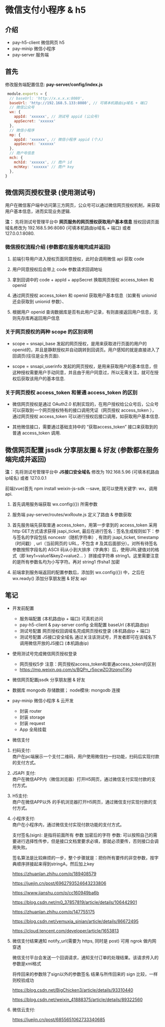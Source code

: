 # 微信支付小程序 & h5

## 介绍

- pay-h5-client 微信网页 h5
- pay-minip 微信小程序
- pay-server 服务端

## 首先

修改服务端配置信息: **pay-server/config/index.js** 

```js
 module.exports = {
  // baseUrl: 'http://x.x.x.x:8080',
  baseUrl: 'http://192.168.5.133:8080', // 可填本机路由ip域名 + 端口
  // 微信公众号
  wx: {
    appId: 'xxxxxx', // 测试号 appid (公众号)
    appSecret: 'xxxxxx'
  },
  // 微信小程序
  mp: {
    appId: 'xxxxxx', // 微信小程序 appid (个人)
    appSecret: 'xxxxxx'
  },
  // 商户号信息
  mch: {
    mchId: 'xxxxxx', // 商户 id
    mchKey: 'xxxxxx' // 商户 key
  },
}
```

## 微信网页授权登录 (使用测试号)

用户在微信客户端中访问第三方网页，公众号可以通过微信网页授权机制，来获取用户基本信息，进而实现业务逻辑.

**注：** 先将测试号管理平台中 **网页服务的网页授权获取用户基本信息** 授权回调页面域名修改为 192.168.5.96:8080 (可填本机路由ip域名 + 端口) 或者 127.0.0.1:8080.

### 微信授权流程介绍 (参数都在服务端完成并返回)

1. 前端引导用户进入授权页面同意授权，此时会调用微信 api 获取 code

2. 用户同意授权后会带上 code 参数请求回调地址

3. 拿到回调中的 code + appId +  appSecret 换取网页授权 access_token 和 openid

4. 通过网页授权 access_token 和 openid 获取用户基本信息（如果有 unionid 还会获取到 unionid 参数）、

5. 根据用户 openid 查询数据库是否有此用户记录，有则直接返回用户信息，无则先存库再返回用户信息

### 关于网页授权的两种 scope 的区别说明

- scope = snsapi_base 发起的网页授权，是用来获取进行页面的用户的openid的，并且是静默授权并自动跳转到回调页。用户感知的就是直接进入了回调页(往往是业务页面).

- scope = snsapi_userinfo 发起的网页授权，是用来获取用户的基本信息，但这种授权需要用户手动同意，并且由于用户同意过，所以无需关注，就可在授权后获取该用户的基本信息.

### 关于网页授权 access_token 和普通 access_token 的区别

- 微信网页授权是通过 OAuth2.0 机制实现的，在用户授权给公众号后，公众号可以获取到一个网页授权特有的接口调用凭证（网页授权 access_token ），通过网页授权 access_token 可以进行授权后接口调用，如获取用户基本信息.

- 其他微信接口，需要通过基础支持中的 “获取access_token” 接口来获取到的普通 access_token 调用.

## 微信网页配置 jssdk 分享朋友圈 & 好友 (参数都在服务端完成并返回)

**注：** 先将测试号管理平台中 **JS接口安全域名** 修改为 192.168.5.96 (可填本机路由ip域名) 或者 127.0.0.1

前端(vue)首先 npm install weixin-js-sdk --save, 就可以使用关键字: wx，调用 api.

1. 首先调用服务端获取 wx.config({}) 所需参数

2. 服务端 pay-server/routes/wxRoute.js 定义了路由 & 参数获取

3. 首先服务端先获取普通 access_token，用第一步拿到的 access_token 采用 http GET方式请求获得 jsapi_ticket, 最后在进行签名：签名生成规则如下：参与签名的字段包括 noncestr（随机字符串）, 有效的 jsapi_ticket, timestamp（时间戳）, url（当前网页的 URL，不包含 # 及其后面部分）。对所有待签名参数按照字段名的 ASCII 码从小到大排序（字典序）后，使用URL键值对的格式（即 key1=value1&key2=value2… ）拼接成字符串 string1。这里需要注意的是所有参数名均为小写字符。再对 string1 作sha1 加密

4. 前端拿到服务端返回的配置参数后，添加到 wx.config({}) 中，之后在 wx.ready() 添加分享朋友圈 & 好友 api




## 笔记

- 开发前配置
  - 服务端配置 (本机路由ip + 端口) 可真机访问
  - pay-h5-client & pay-server config 全局配置 baseUrl (本机路由ip)
  - 测试号配置 网页授权回调域名完成网页授权登录 (本机路由ip + 端口)
  - 测试号配置 JS接口安全域名 通过关注该测试号，开发者即可在该域名下调用微信开放的JS接口 (本机路由ip)

- 使用测试号完成微信网页授权登录
  - 网页授权5步 注意：网页授权access_token和普通access_token的区别
  - https://mp.weixin.qq.com/s/BQPn_r5pcwZO3tzqnoTiKg

- 微信网页配置jssdk 分享朋友圈 & 好友

- 数据库 mongodb 存储数据； node模块: mongodb 连接

- pay-minip 微信小程序 & 云开发
  - 封装 router 
  - 封装 storage 
  - 封装 request
  - App 全局挂载 

- 微信支付

1. 扫码支付:  
   商户在pc端展示一个支付二维码，用户使用微信扫一扫功能，扫码后实现付款的支付方式。

2. JSAPI 支付:  
   商户在微信APP内（微信浏览器）打开H5网页，通过微信支付实现付款的支付方式。

3. H5支付:  
   商户在微信APP以外 的手机浏览器打开H5网页，通过微信支付实现付款的支付方式。

4. 小程序支付:  
   商户在小程序内，通过微信支付实现付款功能的支付方式。

   支付签名(sign): 是指将前面所有 参数 加密后的字符
   参数: 可以按照自己的需要进行选择性传参，但是接口文档里要求必填，那就必须要传，否则接口会调用失败。
   
   签名算法是比较麻烦的一步，整个步骤就是：把你所有要传的非空参数，按字典顺序拼接起来得到stringA，然后加上key

   https://zhuanlan.zhihu.com/p/189408579

   https://juejin.cn/post/6962793524643233806

   https://www.jianshu.com/p/cc160949ba6b

   https://blog.csdn.net/m0_37857819/article/details/106442901

   https://zhuanlan.zhihu.com/p/147755175

   https://blog.csdn.net/yemuxia_sinian/article/details/86672495

   https://cloud.tencent.com/developer/article/1653813

5. 微信支付结果通知 notify_url(需要为 https, 同时是 post)  可用 ngrok 做内网穿透

   微信支付平台会发送一个回调请求，通知支付订单的处理结果。该请求传入的参数是xml格式

   将传回来的参数除了sign以外的参数签名 结果与所传回来的 sign 比较，一样则校验成功

   https://blog.csdn.net/BigChicken3/article/details/93310440

   https://blog.csdn.net/weixin_41888375/article/details/89322560


 5. 微信云支付:  

    https://juejin.cn/post/6855651062733340685
